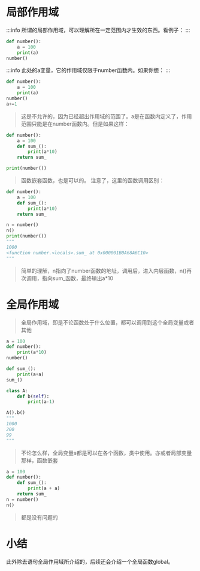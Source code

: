 # 局部作用域
:::info
所谓的局部作用域，可以理解所在一定范围内才生效的东西。看例子：
:::
```python
def number():
    a = 100
    print(a)
number()
```
:::info
此处的a变量，它的作用域仅限于number函数内。如果你想：
:::
```python
def number():
    a = 100
    print(a)
number()
a+=1
```
> 这是不允许的，因为已经超出作用域的范围了。a是在函数内定义了，作用范围只能是在number函数内。但是如果这样：

```python
def number():
    a = 100
    def sum_():
        print(a*10)
    return sum_

print(number())
```
> 函数嵌套函数，也是可以的。
> 注意了，这里的函数调用区别：

```python
def number():
    a = 100
    def sum_():
        print(a*10)
    return sum_

n = number()
n()
print(number())
"""
1000
<function number.<locals>.sum_ at 0x000001B0A68A6C10>
"""
```
> 简单的理解，n指向了number函数的地址，调用后，进入内层函数，n()再次调用，指向sum_函数，最终输出a*10

# 全局作用域
> 全局作用域，即是不论函数处于什么位置，都可以调用到这个全局变量或者其他

```python
a = 100
def number():
    print(a*10)
number()

def sum_():
    print(a+a)
sum_()

class A:
    def b(self):
        print(a-1)

A().b()
"""
1000
200
99
"""
```
> 不论怎么样，全局变量a都是可以在各个函数，类中使用。亦或者局部变量那样，函数嵌套

```python
a = 100
def number():
    def sum_():
        print(a + a)
    return sum_
n = number()
n()
```
> 都是没有问题的

# 小结
此外除去语句全局作用域所介绍的，后续还会介绍一个全局函数global。
